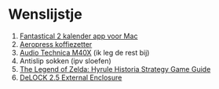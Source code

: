 # Wenslijstje

1. [Fantastical 2 kalender app voor Mac][fantastical]
2. [Aeropress koffiezetter][aeropress]
3. [Audio Technica M40X][atm40x] (ik leg de rest bij)
4. Antislip sokken (ipv sloefen)
5. [The Legend of Zelda: Hyrule Historia Strategy Game Guide][zeldabook]
6. [DeLOCK 2.5 External Enclosure][delock]


[fantastical]: https://sites.fastspring.com/flexibits/order/confirm
[aeropress]: http://www.koffiemaniak.be/aeropress-koffiezetters
[atm40x]: http://www.bax-shop.be/nl/audio-technica-ath-m40x-studio-hoofdtelefoon
[zeldabook]: https://www.bol.com/nl/p/the-legend-of-zelda-hyrule-historia-strategy-game-guide/9200000008466083/?country=BE
[delock]: https://www.bol.com/nl/p/delock-2-5-external-enclosure-multiport/9200000010691625/
